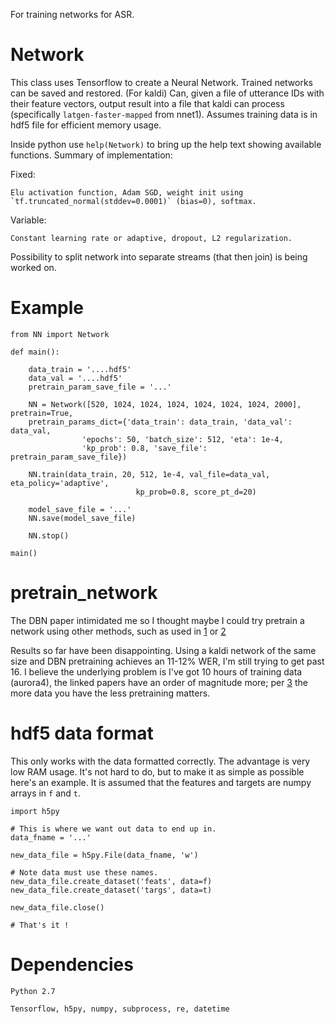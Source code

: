 For training networks for ASR.

# Network

This class uses Tensorflow to create a Neural Network. Trained networks can be saved and restored.
(For kaldi) Can, given a file of utterance IDs with their feature vectors, output result into a file that kaldi can
	process (specifically `latgen-faster-mapped` from nnet1). Assumes training data is in hdf5 file for efficient memory usage.

Inside python use `help(Network)` to bring up the help text showing available functions. Summary of implementation:

Fixed:

	Elu activation function, Adam SGD, weight init using `tf.truncated_normal(stddev=0.0001)` (bias=0), softmax.

Variable:

	Constant learning rate or adaptive, dropout, L2 regularization.

Possibility to split network into separate streams (that then join) is being worked on.

# Example

	from NN import Network
	
	def main():
	
		data_train = '....hdf5'
		data_val = '....hdf5'
		pretrain_param_save_file = '...'
	
		NN = Network([520, 1024, 1024, 1024, 1024, 1024, 1024, 2000], pretrain=True,
		pretrain_params_dict={'data_train': data_train, 'data_val': data_val,		
					'epochs': 50, 'batch_size': 512, 'eta': 1e-4,
					'kp_prob': 0.8, 'save_file': pretrain_param_save_file})
	
		NN.train(data_train, 20, 512, 1e-4, val_file=data_val, eta_policy='adaptive', 
								kp_prob=0.8, score_pt_d=20)
	
		model_save_file = '...'
		NN.save(model_save_file)
	
		NN.stop()
	
	main()

# pretrain_network

The DBN paper intimidated me so I thought maybe I could try pretrain a network using other methods, such as used in [1](http://research.microsoft.com/pubs/157341/FeatureEngineeringInCD-DNN-ASRU2011-pub.pdf) or [2](https://papers.nips.cc/paper/3048-greedy-layer-wise-training-of-deep-networks.pdf)

Results so far have been disappointing. Using a kaldi network of the same size and DBN pretraining achieves an 11-12% WER, I'm still trying to get past 16. I believe the underlying problem is I've got 10 hours of training data (aurora4), the linked papers have an order of magnitude more; per [3](http://research.google.com/pubs/pub38131.html) the more data you have the less pretraining matters.

# hdf5 data format

This only works with the data formatted correctly. The advantage is very low RAM usage.
It's not hard to do, but to make it as simple as possible here's an example. It is assumed that the features and targets are numpy arrays in `f` and `t`.

	import h5py

	# This is where we want out data to end up in.
	data_fname = '...' 

	new_data_file = h5py.File(data_fname, 'w')
	
	# Note data must use these names.
	new_data_file.create_dataset('feats', data=f)
	new_data_file.create_dataset('targs', data=t)

	new_data_file.close()

	# That's it !
	
# Dependencies

    Python 2.7

    Tensorflow, h5py, numpy, subprocess, re, datetime
	
